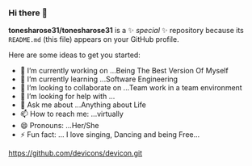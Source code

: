 ### Hi there 👋


**tonesharose31/tonesharose31** is a ✨ _special_ ✨ repository because its `README.md` (this file) appears on your GitHub profile.

Here are some ideas to get you started:

- 🔭 I’m currently working on ...Being The Best Version Of Myself
- 🌱 I’m currently learning ...Software Engineering 
- 👯 I’m looking to collaborate on ...Team work in a team environment 
- 🤔 I’m looking for help with ...
- 💬 Ask me about ...Anything about Life 
- 📫 How to reach me: ...virtually 
- 😄 Pronouns: ...Her/She 
- ⚡ Fun fact: ... I love singing, Dancing and being Free...

https://github.com/devicons/devicon.git


